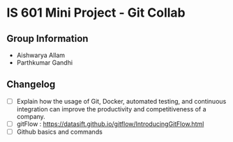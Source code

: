 # IS 601 Mini Project - Git Collab

## Group Information
* Aishwarya Allam
* Parthkumar Gandhi

## Changelog
- [ ] Explain how the usage of Git, Docker, automated testing, and continuous integration can improve the productivity and competitiveness of a company.
- [ ] gitFlow : https://datasift.github.io/gitflow/IntroducingGitFlow.html
- [ ] Github basics and commands